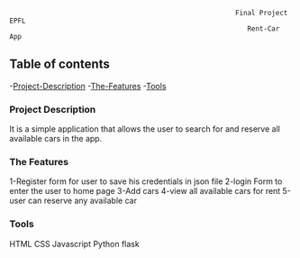
                                                            Final Project EPFL
                                                               Rent-Car App


## Table of contents
-[Project-Description](#project-description)
-[The-Features](#the-features)
-[Tools](#tools)

### Project Description

It is a simple application that allows the user to search for and reserve all available cars in the app.

### The Features

1-Register form for user to save his credentials in json file 
2-login Form to enter the user to home page
3-Add cars 
4-view all available cars for rent
5-user can reserve any available car

### Tools

HTML
CSS
Javascript
Python
flask 


